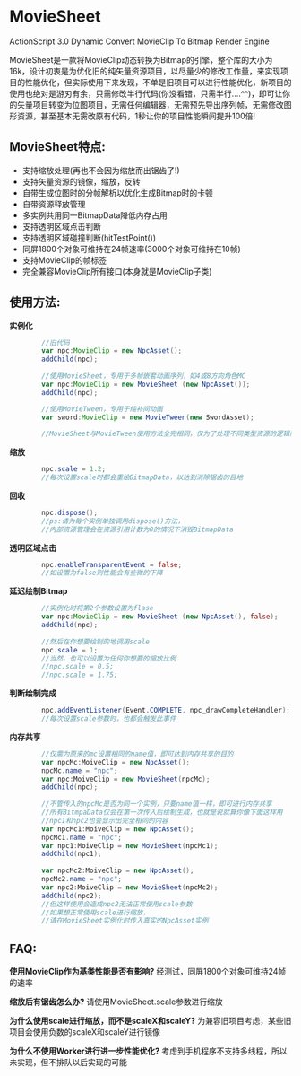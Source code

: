 MovieSheet
==========

ActionScript 3.0 Dynamic Convert MovieClip To Bitmap Render Engine

MovieSheet是一款将MovieClip动态转换为Bitmap的引擎，整个库的大小为16k，设计初衷是为优化旧的纯矢量资源项目，以尽量少的修改工作量，来实现项目的性能优化，但实际使用下来发现，不单是旧项目可以进行性能优化，新项目的使用也绝对是游刃有余，只需修改半行代码(你没看错，只需半行....^^)，即可让你的矢量项目转变为位图项目，无需任何编辑器，无需预先导出序列帧，无需修改图形资源，甚至基本无需改原有代码，1秒让你的项目性能瞬间提升100倍!


MovieSheet特点:
--------------
+ 支持缩放处理(再也不会因为缩放而出锯齿了!)
+ 支持矢量资源的镜像，缩放，反转
+ 自带生成位图时的分帧解析以优化生成Bitmap时的卡顿
+ 自带资源释放管理
+ 多实例共用同一BitmapData降低内存占用
+ 支持透明区域点击判断
+ 支持透明区域碰撞判断(hitTestPoint())
+ 同屏1800个对象可维持在24帧速率(3000个对象可维持在10帧)
+ 支持MovieClip的帧标签
+ 完全兼容MovieClip所有接口(本身就是MovieClip子类)


使用方法:
----------
**实例化**
```actionscript
		//旧代码
		var npc:MovieClip = new NpcAsset();
		addChild(npc);
		
		//使用MovieSheet，专用于多帧嵌套动画序列，如4或8方向角色MC
		var npc:MovieClip = new MovieSheet (new NpcAsset());
		addChild(npc);

		//使用MovieTween，专用于纯补间动画
		var sword:MovieClip = new MovieTween(new SwordAsset);
		
		//MovieSheet与MovieTween使用方法全完相同，仅为了处理不同类型资源的逻辑而区分开
```

**缩放**
```actionscript
		npc.scale = 1.2;
		//每次设置scale时都会重绘BitmapData，以达到消除锯齿的目地
```

**回收**
```actionscript
		npc.dispose();
		//ps:请为每个实例单独调用dispose()方法，
		//内部资源管理会在资源引用计数为0的情况下消毁BitmapData
```

**透明区域点击**
```actionscript
		npc.enableTransparentEvent = false;
		//如设置为false则性能会有些微的下降
```

**延迟绘制Bitmap**
```actionscript
		//实例化时将第2个参数设置为flase
		var npc:MovieClip = new MovieSheet (new NpcAsset(), false);
		addChild(npc);
		
		//然后在你想要绘制的地调用scale
		npc.scale = 1;
		//当然，也可以设置为任何你想要的缩放比例
		//npc.scale = 0.5;
		//npc.scale = 1.75;
```

**判断绘制完成**
```actionscript
		npc.addEventListener(Event.COMPLETE, npc_drawCompleteHandler);
		//每次设置scale参数时，也都会触发此事件
```

**内存共享**
```actionscript
		//仅需为原来的mc设置相同的name值，即可达到内存共享的目的
		var npcMc:MoiveClip = new NpcAsset();
		npcMc.name = "npc";
		var npc:MoiveClip = new MovieSheet(npcMc);
		addChild(npc);
		
		//不管传入的npcMc是否为同一个实例，只要name值一样，即可进行内存共享
		//所有BitmpaData仅会在第一次传入后绘制生成，也就是说就算你像下面这样用
		//npc1和npc2也会显示出完全相同的内容
		var npcMc1:MoiveClip = new NpcAsset();
		npcMc1.name = "npc";
		var npc1:MoiveClip = new MovieSheet(npcMc1);
		addChild(npc1);
		
		var npcMc2:MoiveClip = new NpcAsset();
		npcMc2.name = "npc";
		var npc2:MoiveClip = new MovieSheet(npcMc2);
		addChild(npc2);
		//但这样使用会造成npc2无法正常使用scale参数
		//如果想正常使用scale进行缩放，
		//请在MovieSheet实例化时传入真实的NpcAsset实例
```

FAQ:
----------------
**使用MovieClip作为基类性能是否有影响?**
经测试，同屏1800个对象可维持24帧的速率

**缩放后有锯齿怎么办?**
请使用MovieSheet.scale参数进行缩放

**为什么使用scale进行缩放，而不是scaleX和scaleY?**
为兼容旧项目考虑，某些旧项目会使用负数的scaleX和scaleY进行镜像

**为什么不使用Worker进行进一步性能优化?**
考虑到手机程序不支持多线程，所以未实现，但不排队以后实现的可能

